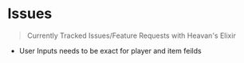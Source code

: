 # Issues

> Currently Tracked Issues/Feature Requests with Heavan's Elixir

* User Inputs needs to be exact for player and item feilds
